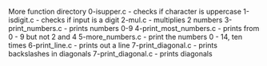 More function directory
0-isupper.c - checks if character is uppercase
1-isdigit.c - checks if input is a digit
2-mul.c - multiplies 2 numbers
3-print_numbers.c - prints numbers 0-9
4-print_most_numbers.c - prints from 0 - 9  but not 2 and 4
5-more_numbers.c - print the numbers 0 - 14, ten times
6-print_line.c - prints out a line
7-print_diagonal.c - prints backslashes in diagonals
7-print_diagonal.c - prints diagonals